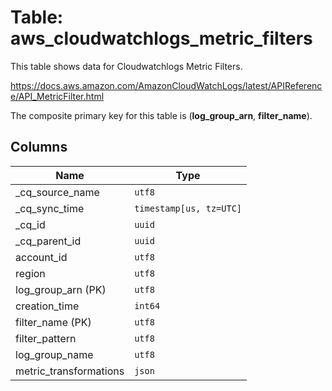 # Table: aws_cloudwatchlogs_metric_filters

This table shows data for Cloudwatchlogs Metric Filters.

https://docs.aws.amazon.com/AmazonCloudWatchLogs/latest/APIReference/API_MetricFilter.html

The composite primary key for this table is (**log_group_arn**, **filter_name**).

## Columns

| Name          | Type          |
| ------------- | ------------- |
|_cq_source_name|`utf8`|
|_cq_sync_time|`timestamp[us, tz=UTC]`|
|_cq_id|`uuid`|
|_cq_parent_id|`uuid`|
|account_id|`utf8`|
|region|`utf8`|
|log_group_arn (PK)|`utf8`|
|creation_time|`int64`|
|filter_name (PK)|`utf8`|
|filter_pattern|`utf8`|
|log_group_name|`utf8`|
|metric_transformations|`json`|